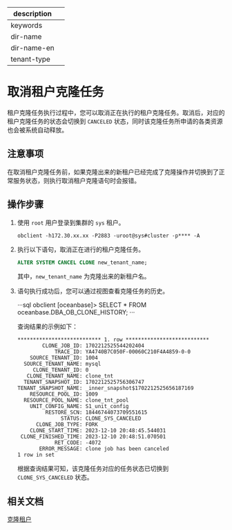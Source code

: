 |description||
|---|---|
|keywords||
|dir-name||
|dir-name-en||
|tenant-type||

# 取消租户克隆任务

租户克隆任务执行过程中，您可以取消正在执行的租户克隆任务。取消后，对应的租户克隆任务的状态会切换到 `CANCELED` 状态，同时该克隆任务所申请的各类资源也会被系统自动释放。

## 注意事项

在取消租户克隆任务前，如果克隆出来的新租户已经完成了克隆操作并切换到了正常服务状态，则执行取消租户克隆语句时会报错。

## 操作步骤

1. 使用 `root` 用户登录到集群的 `sys` 租户。

    ```shell
    obclient -h172.30.xx.xx -P2883 -uroot@sys#cluster -p**** -A
    ```

2. 执行以下语句，取消正在进行的租户克隆任务。

   ```sql
   ALTER SYSTEM CANCEL CLONE new_tenant_name;
   ```

   其中，`new_tenant_name` 为克隆出来的新租户名。

3. 语句执行成功后，您可以通过视图查看克隆任务的历史。

    ···sql
    obclient [oceanbase]> SELECT * FROM oceanbase.DBA_OB_CLONE_HISTORY;
    ···

    查询结果的示例如下：

    ```shell
    *************************** 1. row ***************************
            CLONE_JOB_ID: 1702212525544202404
                TRACE_ID: YA4740B7C050F-00060C210F4A4859-0-0
        SOURCE_TENANT_ID: 1004
      SOURCE_TENANT_NAME: mysql
         CLONE_TENANT_ID: 0
       CLONE_TENANT_NAME: clone_tnt
      TENANT_SNAPSHOT_ID: 1702212525756306747
    TENANT_SNAPSHOT_NAME: _inner_snapshot$1702212525656187169
        RESOURCE_POOL_ID: 1009
      RESOURCE_POOL_NAME: clone_tnt_pool
        UNIT_CONFIG_NAME: S1_unit_config
             RESTORE_SCN: 18446744073709551615
                  STATUS: CLONE_SYS_CANCELED
          CLONE_JOB_TYPE: FORK
        CLONE_START_TIME: 2023-12-10 20:48:45.544031
     CLONE_FINISHED_TIME: 2023-12-10 20:48:51.070501
                RET_CODE: -4072
           ERROR_MESSAGE: clone job has been canceled
    1 row in set
    ```

    根据查询结果可知，该克隆任务对应的任务状态已切换到 `CLONE_SYS_CANCELED` 状态。

## 相关文档

[克隆租户](1120.clone-a-tenant.md)



